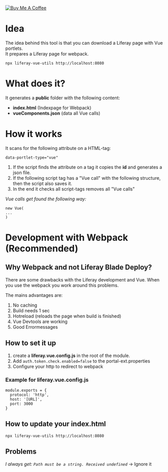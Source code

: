 <a href="https://www.buymeacoffee.com/faragos" target="_blank"><img src="https://www.buymeacoffee.com/assets/img/custom_images/orange_img.png" alt="Buy Me A Coffee" style="height: auto !important;width: auto !important;" ></a>

# Idea

The idea behind this tool is that you can download a Liferay page with Vue portlets. \
It prepares a Liferay page for webpack.

``npx liferay-vue-utils http://localhost:8080``

# What does it?
It generates a **public** folder with the following content:
- **index.html** (Indexpage for Webpack)
- **vueComponents.json** (data all Vue calls)

# How it works
It scans for the following attribute on a HTML-tag:
````
data-portlet-type="vue"
````
1. If the script finds the attribute on a tag it copies the **id** and generates a json file.
1. If the following script tag has a "Vue call" with the following structure, then the script also saves it.
1. In the end it checks all script-tags removes all "Vue calls"

*Vue calls get found the following way:*
````
new Vue(
...
)
````

# Development with Webpack (Recommended)

## Why Webpack and not Liferay Blade Deploy?
There are some drawbacks with the Liferay development and Vue. When you use the webpack you work around this problems.

The mains advantages are:
1. No caching
1. Build needs 1 sec
1. Hotreload (reloads the page when build is finished)
1. Vue Devtools are working
1. Good Errormessages

## How to set it up
1. create a **liferay.vue.config.js** in the root of the module.
1. Add ``auth.token.check.enabled=false`` to the portal-ext.properties
1. Configure your http to redirect to webpack


### Example for liferay.vue.config.js
````
module.exports = {
  protocol: 'http',
  host: '[URL]',
  port: 3000
}
````

## How to update your index.html
``npx liferay-vue-utils http://localhost:8080``



## Problems
*I always get: ``Path must be a string. Received undefined``* -> Ignore it
